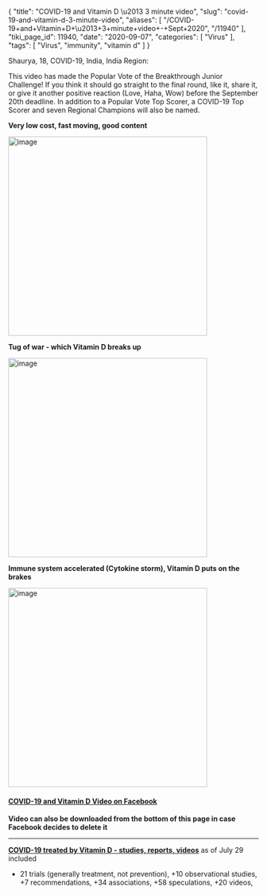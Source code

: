 {
    "title": "COVID-19 and Vitamin D \u2013 3 minute video",
    "slug": "covid-19-and-vitamin-d-3-minute-video",
    "aliases": [
        "/COVID-19+and+Vitamin+D+\u2013+3+minute+video+-+Sept+2020",
        "/11940"
    ],
    "tiki_page_id": 11940,
    "date": "2020-09-07",
    "categories": [
        "Virus"
    ],
    "tags": [
        "Virus",
        "immunity",
        "vitamin d"
    ]
}


Shaurya, 18, COVID-19, India, India Region: 

This video has made the Popular Vote of the Breakthrough Junior Challenge! If you think it should go straight to the final round, like it, share it, or give it another positive reaction (Love, Haha, Wow) before the September 20th deadline. In addition to a Popular Vote Top Scorer, a COVID-19 Top Scorer and seven Regional Champions will also be named.

 **Very low cost, fast moving, good content** 

<img src="https://d1bk1kqxc0sym.cloudfront.net/attachments/jpeg/facebook-1.jpg" alt="image" width="400">

 **Tug of war - which Vitamin D breaks up** 

<img src="https://d1bk1kqxc0sym.cloudfront.net/attachments/jpeg/facebook-tug-of-war.jpg" alt="image" width="400">

 **Immune system accelerated (Cytokine storm), Vitamin D puts on the brakes** 

<img src="https://d1bk1kqxc0sym.cloudfront.net/attachments/jpeg/facebook-immune-system-accelerate.jpg" alt="image" width="400">

#### [COVID-19 and Vitamin D Video on Facebook](https://www.facebook.com/watch/?v=311225936774729)

 **Video can also be downloaded from the bottom of this page in case Facebook decides to delete it** 

---

 **[COVID-19 treated by Vitamin D - studies, reports, videos](/posts/covid-19-treated-by-vitamin-d-studies-reports-videos)**  as of July 29 included

   * 21 trials (generally treatment, not prevention), +10 observational studies, +7 recommendations, +34 associations, +58 speculations, +20 videos,